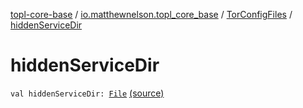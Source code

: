 [topl-core-base](../../index.md) / [io.matthewnelson.topl_core_base](../index.md) / [TorConfigFiles](index.md) / [hiddenServiceDir](./hidden-service-dir.md)

# hiddenServiceDir

`val hiddenServiceDir: `[`File`](https://docs.oracle.com/javase/6/docs/api/java/io/File.html) [(source)](https://github.com/05nelsonm/TorOnionProxyLibrary-Android/blob/master/topl-core-base/src/main/java/io/matthewnelson/topl_core_base/TorConfigFiles.kt#L117)
